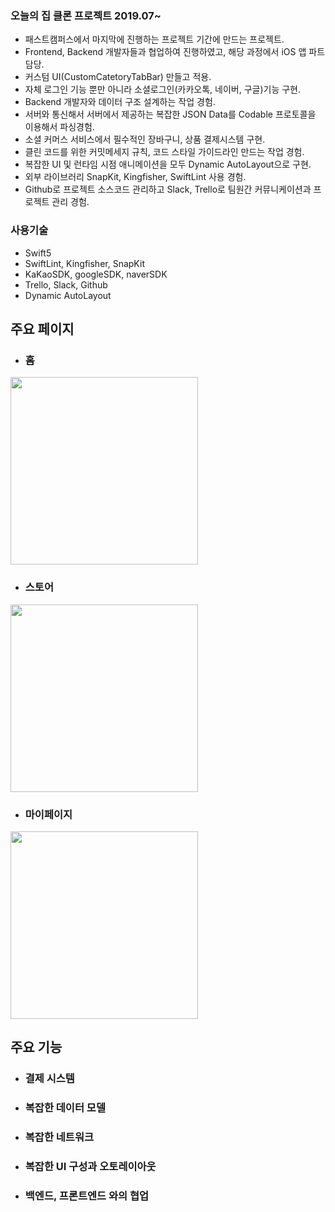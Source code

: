 ### 오늘의 집 클론 프로젝트 2019.07~
* 패스트캠퍼스에서 마지막에 진행하는 프로젝트 기간에 만드는 프로젝트.
* Frontend, Backend 개발자들과 협업하여 진행하였고, 해당 과정에서 iOS 앱 파트 담당.
* 커스텀 UI(CustomCatetoryTabBar) 만들고 적용.
* 자체 로그인 기능 뿐만 아니라 소셜로그인(카카오톡, 네이버, 구글)기능 구현.
* Backend 개발자와 데이터 구조 설계하는 작업 경험.
* 서버와 통신해서 서버에서 제공하는 복잡한 JSON Data를 Codable 프로토콜을 이용해서  파싱경험.
* 소셜 커머스 서비스에서 필수적인 장바구니, 상품 결제시스템 구현.
* 클린 코드를 위한 커밋메세지 규칙, 코드 스타일 가이드라인 만드는 작업 경험.
* 복잡한 UI 및 런타임 시점 애니메이션을 모두 Dynamic AutoLayout으로 구현.
* 외부 라이브러리 SnapKit, Kingfisher, SwiftLint 사용 경험.
* Github로 프로젝트 소스코드 관리하고 Slack, Trello로 팀원간 커뮤니케이션과 프로젝트 관리 경험.  

### 사용기술
* Swift5 
* SwiftLint, Kingfisher, SnapKit
* KaKaoSDK, googleSDK, naverSDK
* Trello, Slack, Github
* Dynamic AutoLayout


## 주요 페이지
* ### 홈
<img src="https://user-images.githubusercontent.com/38423205/61270996-455fdf00-a7de-11e9-976d-ba937a8b86d4.png" width="300">

* ### 스토어
<img src="https://user-images.githubusercontent.com/38423205/61270998-455fdf00-a7de-11e9-8c26-f2595ef02343.png" width="300">


* ### 마이페이지
<img src="https://user-images.githubusercontent.com/38423205/61270997-455fdf00-a7de-11e9-9572-b586bc90f59f.png" width="300">


## 주요 기능
* ### 결제 시스템
* ### 복잡한 데이터 모델
* ### 복잡한 네트워크
* ### 복잡한 UI 구성과 오토레이아웃
* ### 백엔드, 프론트엔드 와의 협업

